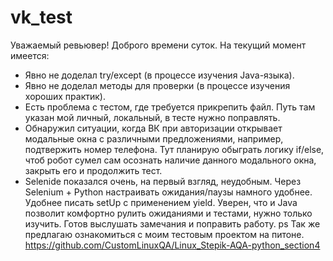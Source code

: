 # vk_test
Уважаемый ревьювер! Доброго времени суток. На текущий момент имеется:
- Явно не доделал try/except (в процессе изучения Java-языка).
- Явно не доделал методы для проверки (в процессе изучения хороших практик).
- Есть проблема с тестом, где требуется прикрепить файл. Путь там указан мой личный, локальный, в тесте нужно поправлять.
- Обнаружил ситуации, когда ВК при авторизации открывает модальные окна с различными предложениями, например, подтвержить номер телефона. Тут планирую обыграть логику if/else, чтоб робот сумел сам осознать наличие данного модального окна, закрыть его и продолжить тест.
- Selenide показался очень, на первый взгляд, неудобным. Через Selenium + Python настраивать ожидания/паузы намного удобнее. Удобнее писать setUp с применением yield. Уверен, что и Java позволит комфортно рулить ожиданиями и тестами, нужно только изучить.
Готов выслушать замечания и поправить работу.
ps
Так же предлагаю ознакомиться с моим тестовым проектом на питоне. https://github.com/CustomLinuxQA/Linux_Stepik-AQA-python_section4
